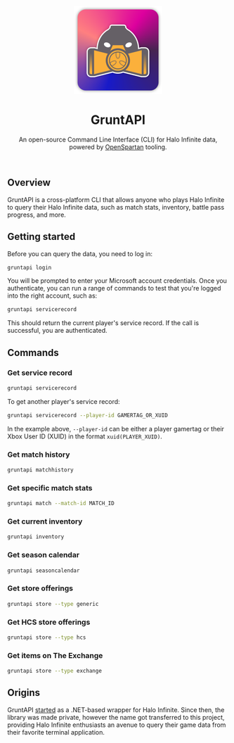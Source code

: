 <div align="center">
	<br>
	<br>
	<div>
		<picture>
			<img alt="GruntAPI logo" width="200px" src="media/logo.png">
		</picture>
		<br>
	</div>
	<h1>GruntAPI</h1>
	<p>
		An open-source Command Line Interface (CLI) for Halo Infinite data, powered by <a href="https://openspartan.com">OpenSpartan</a> tooling.
	</p>
	<br>
</div>

## Overview

GruntAPI is a cross-platform CLI that allows anyone who plays Halo Infinite to query their Halo Infinite data, such as match stats, inventory, battle pass progress, and more.

## Getting started

Before you can query the data, you need to log in:

```bash
gruntapi login
```

You will be prompted to enter your Microsoft account credentials. Once you authenticate, you can run a range of commands to test that you're logged into the right account, such as:

```bash
gruntapi servicerecord
```

This should return the current player's service record. If the call is successful, you are authenticated.

## Commands

### Get service record

```bash
gruntapi servicerecord
```

To get another player's service record:

```bash
gruntapi servicerecord --player-id GAMERTAG_OR_XUID
```

In the example above, `--player-id` can be either a player gamertag or their Xbox User ID (XUID) in the format `xuid(PLAYER_XUID)`.

### Get match history

```bash
gruntapi matchhistory
```

### Get specific match stats

```bash
gruntapi match --match-id MATCH_ID
```

### Get current inventory

```bash
gruntapi inventory
```

### Get season calendar

```bash
gruntapi seasoncalendar
```

### Get store offerings

```bash
gruntapi store --type generic
```

### Get HCS store offerings

```bash
gruntapi store --type hcs
```

### Get items on The Exchange

```bash
gruntapi store --type exchange
```

## Origins

GruntAPI [started](https://web.archive.org/web/20220124204531/https://gruntapi.com/) as a .NET-based wrapper for Halo Infinite. Since then, the library was made private, however the name got transferred to this project, providing Halo Infinite enthusiasts an avenue to query their game data from their favorite terminal application.
